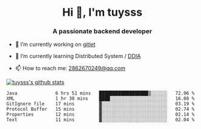 <h1 align="center">Hi 👋, I'm tuysss</h1>
<h3 align="center">A passionate backend developer </h3>

- 🔭 I’m currently working on [gitlet](https://github.com/tuysss/cs61b-sp21)

- 🌱 I’m currently learning Distributed System / [DDIA](https://github.com/Vonng/ddia)
    
- 📫 How to reach me: 2862670249@qq.com

[![tuysss's github stats](https://github-readme-stats.vercel.app/api?username=tuysss)](https://github.com/tuysss/github-readme-stats)

<!--START_SECTION:waka-->

```text
Java              6 hrs 51 mins   ██████████████████▒░░░░░░   72.96 %
XML               1 hr 30 mins    ████░░░░░░░░░░░░░░░░░░░░░   16.08 %
GitIgnore file    17 mins         ▓░░░░░░░░░░░░░░░░░░░░░░░░   03.19 %
Protocol Buffer   15 mins         ▓░░░░░░░░░░░░░░░░░░░░░░░░   02.74 %
Properties        12 mins         ▓░░░░░░░░░░░░░░░░░░░░░░░░   02.14 %
Text              11 mins         ▓░░░░░░░░░░░░░░░░░░░░░░░░   02.04 %
```

<!--END_SECTION:waka-->
